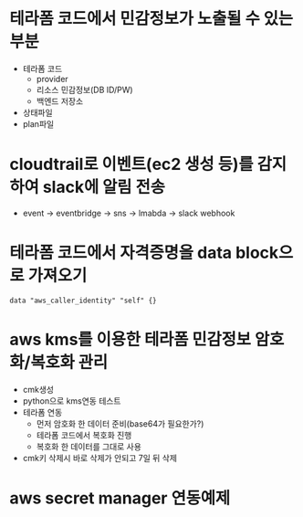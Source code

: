 # 테라폼 코드에서 민감정보가 노출될 수 있는 부분
* 테라폼 코드
  * provider
  * 리소스 민감정보(DB ID/PW)
  * 백엔드 저장소
* 상태파일
* plan파일

# cloudtrail로 이벤트(ec2 생성 등)를 감지하여 slack에 알림 전송
* event -> eventbridge -> sns -> lmabda -> slack webhook

# 테라폼 코드에서 자격증명을 data block으로 가져오기
```hcl
data "aws_caller_identity" "self" {}
```

# aws kms를 이용한 테라폼 민감정보 암호화/복호화 관리
* cmk생성
* python으로 kms연동 테스트
* 테라폼 연동
  * 먼저 암호화 한 데이터 준비(base64가 필요한가?)
  * 테라폼 코드에서 복호화 진행
  * 복호화 한 데이터를 그대로 사용
* cmk키 삭제시 바로 삭제가 안되고 7일 뒤 삭제

# aws secret manager 연동예제